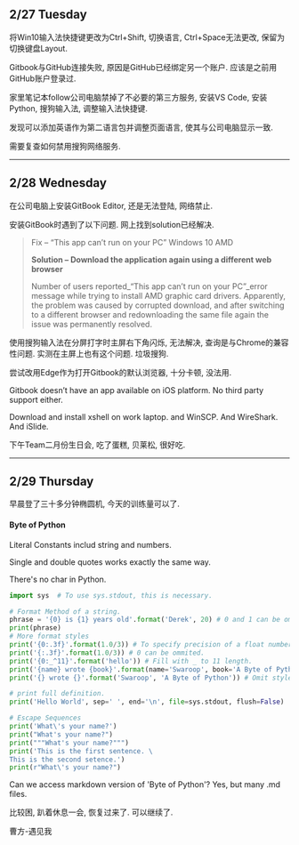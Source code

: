 ## **2/27 Tuesday**

将Win10输入法快捷键更改为Ctrl+Shift, 切换语言, Ctrl+Space无法更改, 保留为切换键盘Layout.

Gitbook与GitHub连接失败, 原因是GitHub已经绑定另一个账户. 应该是之前用GitHub账户登录过.

家里笔记本follow公司电脑禁掉了不必要的第三方服务, 安装VS Code, 安装Python, 搜狗输入法, 调整输入法快捷键.

发现可以添加英语作为第二语言包并调整页面语言, 使其与公司电脑显示一致.

需要复查如何禁用搜狗网络服务.

---

## **2/28 Wednesday**

在公司电脑上安装GitBook Editor, 还是无法登陆, 网络禁止.

安装GitBook时遇到了以下问题. 网上找到solution已经解决.

> Fix – “This app can’t run on your PC” Windows 10 AMD
>
> **Solution – Download the application again using a different web browser**
>
> Number of users reported\_“This app can’t run on your PC”\_error message while trying to install AMD graphic card drivers. Apparently, the problem was caused by corrupted download, and after switching to a different browser and redownloading the same file again the issue was permanently resolved.

使用搜狗输入法在分屏打字时主屏右下角闪烁, 无法解决, 查询是与Chrome的兼容性问题. 实测在主屏上也有这个问题. 垃圾搜狗.

尝试改用Edge作为打开Gitbook的默认浏览器, 十分卡顿, 没法用.

Gitbook doesn’t have an app available on iOS platform. No third party support either.

Download and install xshell on work laptop. and WinSCP. And WireShark. And iSlide.

下午Team二月份生日会, 吃了蛋糕, 贝莱松, 很好吃.

---

## 2/29 Thursday

早晨登了三十多分钟椭圆机, 今天的训练量可以了.

#### Byte of Python

Literal Constants includ string and numbers.

Single and double quotes works exactly the same way.

There's no char in Python.

```py
import sys  # To use sys.stdout, this is necessary.

# Format Method of a string. 
phrase = '{0} is {1} years old'.format('Derek', 20) # 0 and 1 can be ommitted.
print(phrase)
# More format styles
print('{0:.3f}'.format(1.0/3)) # To specify precision of a float number.
print('{:.3f}'.format(1.0/3)) # 0 can be ommited.
print('{0:_^11}'.format('hello')) # Fill with _ to 11 length.
print('{name} wrote {book}'.format(name='Swaroop', book='A Byte of Python')) #use name.
print('{} wrote {}'.format('Swaroop', 'A Byte of Python')) # Omit style.

# print full definition.
print('Hello World', sep=' ', end='\n', file=sys.stdout, flush=False)

# Escape Sequences
print('What\'s your name?')
print("What's your name?")
print("""What's your name?""")
print('This is the first sentence. \
This is the second setence.')
print(r"What\'s your name?")
```

Can we access markdown version of 'Byte of Python'? Yes, but many .md files.

比较困, 趴着休息一会, 恢复过来了. 可以继续了.

曹方-遇见我

